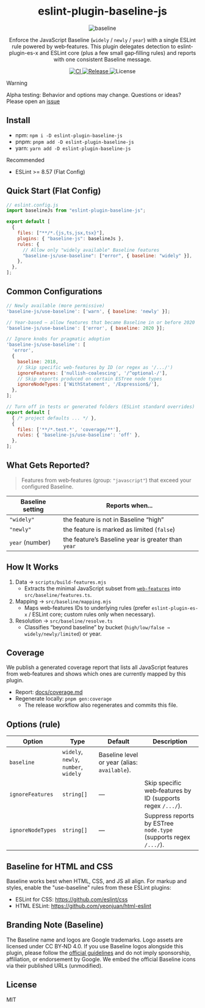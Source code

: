 <div align="center">

# eslint-plugin-baseline-js

![baseline](https://web-platform-dx.github.io/web-features/assets/img/baseline-wordmark-dark.svg)

Enforce the JavaScript Baseline (`widely` / `newly` / `year`) with a single ESLint rule powered by web‑features.
This plugin delegates detection to eslint-plugin-es-x and ESLint core (plus a few small gap‑filling rules) and reports with one consistent Baseline message.

<a href="https://github.com/3ru/eslint-plugin-baseline-js/actions/workflows/ci.yml">
  <img alt="CI" src="https://img.shields.io/github/actions/workflow/status/3ru/eslint-plugin-baseline-js/ci.yml?label=CI&logo=github" />
</a>
<a href="https://github.com/3ru/eslint-plugin-baseline-js/actions/workflows/release.yml">
  <img alt="Release" src="https://img.shields.io/github/actions/workflow/status/3ru/eslint-plugin-baseline-js/release.yml?label=release&logo=github" />
</a>
<img alt="License" src="https://img.shields.io/badge/license-MIT-blue" />

</div>

> [!WARNING]
> Alpha testing: Behavior and options may change.
> Questions or ideas? Please open an [issue](https://github.com/3ru/eslint-plugin-baseline-js/issues)


## Install

- npm: `npm i -D eslint-plugin-baseline-js`
- pnpm: `pnpm add -D eslint-plugin-baseline-js`
- yarn: `yarn add -D eslint-plugin-baseline-js`

Recommended
- ESLint >= 8.57 (Flat Config)

## Quick Start (Flat Config)

```js
// eslint.config.js
import baselineJs from "eslint-plugin-baseline-js";

export default [
  {
    files: ["**/*.{js,ts,jsx,tsx}"],
    plugins: { "baseline-js": baselineJs },
    rules: {
      // Allow only "widely available" Baseline features
      "baseline-js/use-baseline": ["error", { baseline: "widely" }],
    },
  },
];
```

## Common Configurations

```js
// Newly available (more permissive)
'baseline-js/use-baseline': ['warn', { baseline: 'newly' }];

// Year-based – allow features that became Baseline in or before 2020
'baseline-js/use-baseline': ['error', { baseline: 2020 }];

// Ignore knobs for pragmatic adoption
'baseline-js/use-baseline': [
  'error',
  {
    baseline: 2018,
    // Skip specific web-features by ID (or regex as '/.../')
    ignoreFeatures: ['nullish-coalescing', '/^optional-/'],
    // Skip reports produced on certain ESTree node types
    ignoreNodeTypes: ['WithStatement', '/Expression$/'],
  },
];

// Turn off in tests or generated folders (ESLint standard overrides)
export default [
  { /* project defaults ... */ },
  {
    files: ['**/*.test.*', 'coverage/**'],
    rules: { 'baseline-js/use-baseline': 'off' },
  },
];
```

## What Gets Reported?

> Features from web‑features (group: `"javascript"`) that exceed your configured Baseline.

| Baseline setting | Reports when...                     |
| ---------------- | ----------------------------------- |
| `"widely"`       | the feature is not in Baseline “high” |
| `"newly"`        | the feature is marked as limited (`false`) |
| `year` (number)  | the feature’s Baseline year is greater than `year` |

## How It Works

1. Data → `scripts/build-features.mjs`
   - Extracts the minimal JavaScript subset from [`web‑features`](https://github.com/web-platform-dx/web-features) into `src/baseline/features.ts`.
2. Mapping → `src/baseline/mapping.mjs`
   - Maps web‑features IDs to underlying rules (prefer `eslint-plugin-es-x` / ESLint core; custom rules only when necessary).
3. Resolution → `src/baseline/resolve.ts`
   - Classifies “beyond baseline” by bucket (`high/low/false → widely/newly/limited`) or year.

## Coverage

We publish a generated coverage report that lists all JavaScript features from web‑features
and shows which ones are currently mapped by this plugin.

- Report: [docs/coverage.md](docs/coverage.md)
- Regenerate locally: `pnpm gen:coverage`
  - The release workflow also regenerates and commits this file.

## Options (rule)

| Option                 | Type                      | Default    | Description |
| ---------------------- | ------------------------- | ---------- | ----------- |
| `baseline`             | `widely`, `newly`, `number`, `widely` | Baseline level or year (alias: `available`). |
| `ignoreFeatures`       | `string[]`                | —          | Skip specific web‑features by ID (supports regex `/.../`). |
| `ignoreNodeTypes`      | `string[]`                | —          | Suppress reports by ESTree `node.type` (supports regex `/.../`). |

## Baseline for HTML and CSS

Baseline works best when HTML, CSS, and JS all align. For markup and styles, enable the "use-baseline" rules from these ESLint plugins:

- ESLint for CSS: https://github.com/eslint/css
- HTML ESLint: https://github.com/yeonjuan/html-eslint

## Branding Note (Baseline)

The Baseline name and logos are Google trademarks. Logo assets are licensed under CC BY‑ND 4.0. If you use Baseline logos alongside this plugin, please follow the [official guidelines](https://web-platform-dx.github.io/web-features/name-and-logo-usage-guidelines/) and do not imply sponsorship, affiliation, or endorsement by Google. We embed the official Baseline icons via their published URLs (unmodified).

## License

MIT
